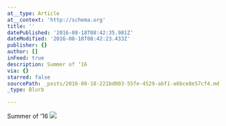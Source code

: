 ```yaml
---
at__type: Article
at__context: 'http://schema.org'
title: ''
datePublished: '2016-08-18T08:42:35.981Z'
dateModified: '2016-08-18T08:42:23.433Z'
publisher: {}
author: []
inFeed: true
description: Summer of ‘16
via: {}
starred: false
sourcePath: _posts/2016-08-18-221bd003-55fe-4529-abf1-a6bce8e57cf4.md
_type: Blurb

---
```

Summer of '16
![](https://the-grid-user-content.s3-us-west-2.amazonaws.com/f6256ec4-d7a6-4c17-892f-4b69193ea90a.png)